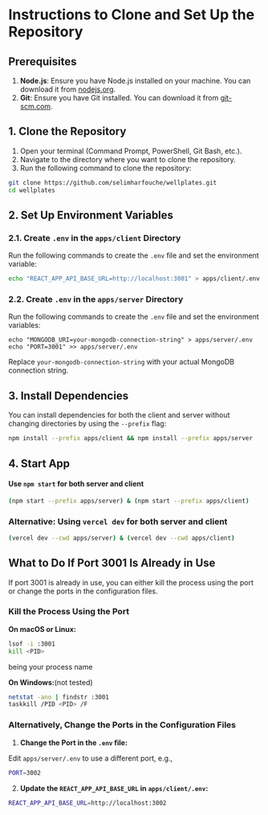 # Instructions to Clone and Set Up the Repository

## Prerequisites
1. **Node.js**: Ensure you have Node.js installed on your machine. You can download it from [nodejs.org](https://nodejs.org/).
2. **Git**: Ensure you have Git installed. You can download it from [git-scm.com](https://git-scm.com/).


## 1. Clone the Repository
1. Open your terminal (Command Prompt, PowerShell, Git Bash, etc.).
2. Navigate to the directory where you want to clone the repository.
3. Run the following command to clone the repository:

```sh
git clone https://github.com/selimharfouche/wellplates.git
cd wellplates
```

## 2. Set Up Environment Variables

### 2.1. Create `.env` in the `apps/client` Directory

Run the following commands to create the `.env` file and set the environment variable:

```sh
echo "REACT_APP_API_BASE_URL=http://localhost:3001" > apps/client/.env
```

### 2.2. Create `.env` in the `apps/server` Directory

Run the following commands to create the `.env` file and set the environment variables:

```
echo "MONGODB_URI=your-mongodb-connection-string" > apps/server/.env
echo "PORT=3001" >> apps/server/.env
```

Replace `your-mongodb-connection-string` with your actual MongoDB connection string.

## 3. Install Dependencies

You can install dependencies for both the client and server without changing directories by using the `--prefix` flag:

```sh
npm install --prefix apps/client && npm install --prefix apps/server
```

## 4. Start App

#### Use `npm start` for both server and client

```sh
(npm start --prefix apps/server) & (npm start --prefix apps/client)
```

### Alternative: Using `vercel dev` for both server and client

```sh
(vercel dev --cwd apps/server) & (vercel dev --cwd apps/client)
```

## What to Do If Port 3001 Is Already in Use

If port 3001 is already in use, you can either kill the process using the port or change the ports in the configuration files.

### Kill the Process Using the Port

**On macOS or Linux:** 

```sh
lsof -i :3001
kill <PID>
```
<PID> being your process name

**On Windows:**(not tested)

```sh
netstat -ano | findstr :3001
taskkill /PID <PID> /F
```

### Alternatively, Change the Ports in the Configuration Files

1. **Change the Port in the `.env` file:**

Edit `apps/server/.env` to use a different port, e.g.,

```sh
PORT=3002
```

2. **Update the `REACT_APP_API_BASE_URL` in `apps/client/.env`:**

```sh
REACT_APP_API_BASE_URL=http://localhost:3002
```
